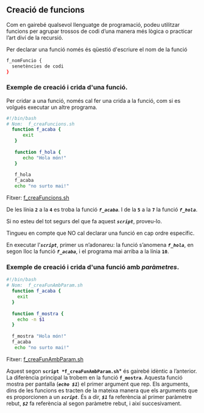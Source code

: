 ## Creació de funcions

Com en gairebé qualsevol llenguatge de programació, podeu utilitzar funcions per agrupar trossos de codi d’una manera més lògica o practicar l’art diví de la recursió.

Per declarar una funció només és qüestió d'escriure el nom de la funció
```bash
f_nomFuncio {
  senetències de codi
}
```

### Exemple de creació i crida d'una funció.

Per cridar a una funció, només cal fer una crida a la funció, com si es volgués executar un altre programa.

```bash
#!/bin/bash
# Nom:  f_creaFuncions.sh
  function f_acaba {
      exit
   }
           
   function f_hola {
      echo "Hola món!"
   }
           
   f_hola
   f_acaba
   echo "no surto mai!"
```

Fitxer: [f_creaFuncions.sh](../scripts/f_creaFuncions.sh)

De les línia **```2```** a la **```4```** es troba la funció ***```f_acaba```***. I de la **```5```** a  la **```7```** la funció ***```f_hola```***.

Si no esteu del tot segurs del que fa aquest ***```script```***, proveu-lo.

Tingueu en compte que NO cal declarar una funció en cap ordre específic.

En executar l'***```script```***, primer us n’adonareu: la funció s’anomena ***```f_hola```***, en segon lloc la funció ***```f_acaba```***, i el programa mai arriba a la línia **```10```**.

### Exemple de creació i crida d'una funció amb ***paràmetres***.

```bash
#!/bin/bash
# Nom:  f_creaFunAmbParam.sh
  function f_acaba {
    exit
  }
           
  function f_mostra {
    echo -n $1 
  }
           
  f_mostra "Hola món!"
  f_acaba
   echo "no surto mai!"
```
Fitxer: [f_creaFunAmbParam.sh](../scripts/f_creaFunAmbParam.sh)

Aquest segon **```script *f_creaFunAmbParam.sh```*** és gairebé idèntic a l’anterior. La diferència principal la trobem en la funció  **```f_mostra```**. Aquesta funció mostra per pantalla (***```echo $1```***) el primer argument que rep. Els arguments, dins de les funcions es tracten de la mateixa manera que els arguments que es proporcionen a un ***```script```***. És a dir, ***```$1```*** fa referència al primer paràmetre rebut,  ***```$2```*** fa referència al segon paràmetre rebut, i així succesivament. 
